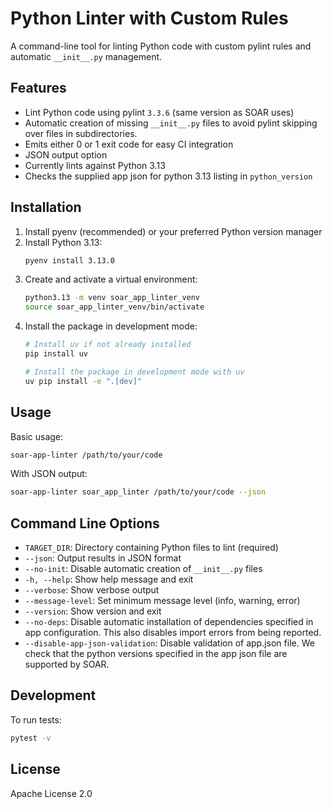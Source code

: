 # Python Linter with Custom Rules

A command-line tool for linting Python code with custom pylint rules and automatic `__init__.py` management.

## Features

- Lint Python code using pylint `3.3.6` (same version as SOAR uses)
- Automatic creation of missing `__init__.py` files to avoid pylint skipping over files in subdirectories.
- Emits either 0 or 1 exit code for easy CI integration
- JSON output option
- Currently lints against Python 3.13
- Checks the supplied app json for python 3.13 listing in `python_version`

## Installation

1. Install pyenv (recommended) or your preferred Python version manager
2. Install Python 3.13:
   ```bash
   pyenv install 3.13.0
   ```
3. Create and activate a virtual environment:
   ```bash
   python3.13 -m venv soar_app_linter_venv
   source soar_app_linter_venv/bin/activate
   ```
4. Install the package in development mode:
   ```bash
   # Install uv if not already installed
   pip install uv

   # Install the package in development mode with uv
   uv pip install -e ".[dev]"
   ```

## Usage

Basic usage:
```bash
soar-app-linter /path/to/your/code
```

With JSON output:
```bash
soar-app-linter soar_app_linter /path/to/your/code --json
```

## Command Line Options

- `TARGET_DIR`: Directory containing Python files to lint (required)
- `--json`: Output results in JSON format
- `--no-init`: Disable automatic creation of `__init__.py` files
- `-h, --help`: Show help message and exit
- `--verbose`: Show verbose output
- `--message-level`: Set minimum message level (info, warning, error)
- `--version`: Show version and exit
- `--no-deps`: Disable automatic installation of dependencies specified in app configuration. This also disables import errors from being reported.
- `--disable-app-json-validation`: Disable validation of app.json file. We check that the python versions specified in the app json file are supported by SOAR. 


## Development

To run tests:
```bash
pytest -v
```

## License

Apache License 2.0
